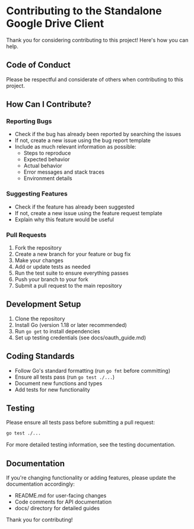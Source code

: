 # Contributing to the Standalone Google Drive Client

Thank you for considering contributing to this project! Here's how you can help.

## Code of Conduct

Please be respectful and considerate of others when contributing to this project.

## How Can I Contribute?

### Reporting Bugs

- Check if the bug has already been reported by searching the issues
- If not, create a new issue using the bug report template
- Include as much relevant information as possible:
  - Steps to reproduce
  - Expected behavior
  - Actual behavior
  - Error messages and stack traces
  - Environment details

### Suggesting Features

- Check if the feature has already been suggested
- If not, create a new issue using the feature request template
- Explain why this feature would be useful

### Pull Requests

1. Fork the repository
2. Create a new branch for your feature or bug fix
3. Make your changes
4. Add or update tests as needed
5. Run the test suite to ensure everything passes
6. Push your branch to your fork
7. Submit a pull request to the main repository

## Development Setup

1. Clone the repository
2. Install Go (version 1.18 or later recommended)
3. Run `go get` to install dependencies
4. Set up testing credentials (see docs/oauth_guide.md)

## Coding Standards

- Follow Go's standard formatting (run `go fmt` before committing)
- Ensure all tests pass (run `go test ./...`)
- Document new functions and types
- Add tests for new functionality

## Testing

Please ensure all tests pass before submitting a pull request:

```bash
go test ./...
```

For more detailed testing information, see the testing documentation.

## Documentation

If you're changing functionality or adding features, please update the documentation accordingly:

- README.md for user-facing changes
- Code comments for API documentation
- docs/ directory for detailed guides

Thank you for contributing!

